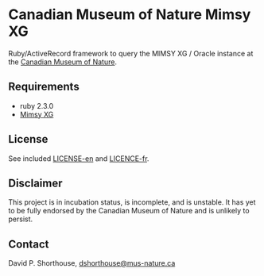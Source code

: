 Canadian Museum of Nature Mimsy XG
==================================
Ruby/ActiveRecord framework to query the MIMSY XG / Oracle instance at the [Canadian Museum of Nature](http://nature.ca).

Requirements
------------
- ruby 2.3.0
- [Mimsy XG](http://alm.axiell.com/sites/default/files/Mimsy.pdf)

License
-------
See included [LICENSE-en](blob/master/LICENSE-en) and [LICENCE-fr](blob/master/LICENCE-fr).

Disclaimer
----------
This project is in incubation status, is incomplete, and is unstable. It has yet to be fully endorsed by the Canadian Museum of Nature and is unlikely to persist.

Contact
-------
David P. Shorthouse, <dshorthouse@mus-nature.ca>
